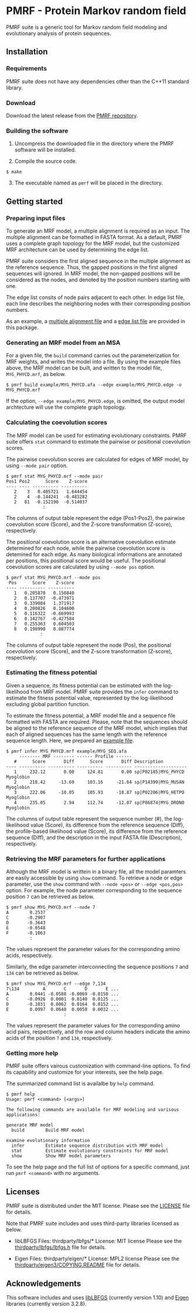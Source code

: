 # PMRF - Protein Markov random field
PMRF suite is a generic tool for Markov random field modeling and evolutionary analysis of protein sequences.


## Installation

### Requirements
PMRF suite does not have any dependencies other than the C++11 standard library.

### Download
Download the latest release from the [PMRF repository].

### Building the software
1. Uncompress the downloaded file in the directory where the PMRF software will be installed.

2. Compile the source code.
  ```
  $ make
  ```

3. The executable named as `pmrf` will be placed in the directory.


## Getting started

### Preparing input files
To generate an MRF model, a multiple alignment is required as an input. The multiple alignment can be formatted in FASTA format. As a default, PMRF uses a complete graph topology for the MRF model, but the customized MRF architecture can be used by determining the edge list.

PMRF suite considers the first aligned sequence in the multiple alignment as the reference sequence. Thus, the gapped positions in the first aligned sequences will ignored. In MRF model, the non-gapped positions will be considered as the nodes, and denoted by the position numbers starting with one.

The edge list consits of node pairs adjacent to each other. In edge list file, each line describes the neighboring nodes with their corresponding position numbers.

As an example, a [multiple alignment file](example/MYG_PHYCD.afa) and a [edge list file](example/MYG_PHYCD.edge) are provided in this package.

### Generating an MRF model from an MSA
For a given file, the `build` command carries out the parameterization for MRF weights, and writes the model into a file. By using the example files above, the MRF model can be built, and written to the model file, `MYG_PHYCD.mrf`, as below.

  ```
  $ pmrf build example/MYG_PHYCD.afa --edge example/MYG_PHYCD.edge -o MYG_PHYCD.mrf
  ```

If the option, `--edge example/MYG_PHYCD.edge`, is omitted, the output model archtecture will use the complete graph topology.

### Calculating the coevolution scores
The MRF model can be used for estimating evolutionary constraints. PMRF suite offers `stat` command to estimate the pairwise or positional coevolution scores.

The pairwise coevolution scores are calculated for edges of MRF model, by using `--mode pair` option.
  ```
  $ pmrf stat MYG_PHYCD.mrf --mode pair
  Pos1 Pos2      Score    Z-score
  ---- ---- ---------- ----------
     2    3   0.405721   1.644454
     2    4  -0.144241  -0.483282
     2   81  -0.152190  -0.514037
                :
  ```

The columns of output table represent the edge (Pos1-Pos2), the pairwise coevolution score (Score), and the Z-score transformation (Z-score), respectively.

The positional coevolution score is an alternative coevolution estimate determined for each node, while the pairwise coevolution score is detemined for each edge. As many biological informations are annotated per positions, this positional score would be useful. The positional coevolution scores are calculated by using `--mode pos` option.
  ```
  $ pmrf stat MYG_PHYCD.mrf --mode pos
   Pos      Score    Z-score
  ---- ---------- ----------
     1   0.205870   0.150840
     2   0.137707  -0.473971
     3   0.339084   1.371917
     4   0.200826   0.104600
     5   0.116322  -0.669993
     6   0.142767  -0.427584
     7   0.255363   0.604503
     8   0.198990   0.087774
               :
  ```

The columns of output table represent the node (Pos), the positional coevolution score (Score), and the Z-score transformation (Z-score), respectively.

### Estimating the fitness potential
Given a sequence, its fitness potential can be estimated with the log-likelihood from MRF model. PMRF suite provides the `infer` command to estimate the fitness potential value, represented by the log-likelihood excluding global partition function.

To estimate the fitness potential, a MRF model file and a sequence file formatted with FASTA are required. Please, note that the sequences should be aligned to the reference sequence of the MRF model, which implies that each of aligned sequences has the same length with the reference sequence length. Here, we prepared an [example file](example/MYG_SEQ.afa).
  ```
  $ pmrf infer MYG_PHYCD.mrf example/MYG_SEQ.afa
       -------- MRF -------- ------ Profile ------
     #      Score       Diff      Score       Diff Description
  ---- ---------- ---------- ---------- ---------- --------------------
     1     232.12       0.00     124.81       0.00 sp|P02185|MYG_PHYCD Myoglobin
     2     218.42     -13.69     103.16     -21.64 sp|P14399|MYG_MUSAN Myoglobin
     3     222.06     -10.05     105.93     -18.87 sp|P02206|MYG_HETPO Myoglobin
     4     235.05       2.94     112.74     -12.07 sp|P86874|MYG_DRONO Myoglobin
  ```

The columns of output table represent the sequence number (#), the log-likelihood value (Score), its difference from the reference sequence (Diff), the profile-based likelihood value (Score), its difference from the reference sequence (Diff), and the description in the input FASTA file (Description), respectively.

### Retrieving the MRF parameters for further applications
Although the MRF model is writtein in a binary file, all the model paramters are easily accessible by using `show` command. To retrieve a node or edge parameter, use the `show` command with `--node <pos>` or `--edge <pos,pos>` option. For example, the node parameter corresponding to the sequence position `7` can be retrieved as below.
  ```
  $ pmrf show MYG_PHYCD.mrf --node 7
  A        0.2537
  C       -0.2907
  D       -0.3643
  E       -0.0548
  F       -0.1063
           :
  ```

The values represent the parameter values for the corresponding amino acids, respectively.

Similarly, the edge parameter interconnecting the sequence positions `7` and `134` can be retrieved as below.
  ```
  $ pmrf show MYG_PHYCD.mrf --edge 7,134
  7\134         A       C       D       E ...
  A        0.0441 -0.0588 -0.0069 -0.0150 ...
  C       -0.0926  0.0001  0.0140  0.0125 ...
  D       -0.1031  0.0062  0.0164  0.0152 ...
  E        0.0997  0.0640  0.0058  0.0032 ...
                        :
  ```

The values represent the parameter values for the corresponding amino acid pairs, respectively, and the row and column headers indicate the amino acids of the position `7` and `134`, respectively.

### Getting more help
PMRF suite offers vairous customization with command-line options. To find its capability and customize for your interests, see the help page.

The summarized command list is availalbe by `help` command.
  ```
  $ pmrf help
  Usage: pmrf <command> [<args>]
  
  The following commands are available for MRF modeling and varisous applications:
  
  generate MRF model
    build        Build MRF model
  
  examine evolutionary information
    infer        Estimate sequence distribution with MRF model
    stat         Estimate evolutionary constraints for MRF model
    show         Show MRF model parameters
  ```

To see the help page and the full list of options for a specific command, just run `pmrf <command>` with no arguments.

## Licenses
PMRF suite is distributed under the MIT license. Please see the [LICENSE](LICENSE) file for details.

Note that PMRF suite includes and uses third-party libraries licensed as below.

  - libLBFGS
    Files: thirdparty/lbfgs/*
    License: MIT license
    Please see the [thirdparty/lbfgs/lbfgs.h](thirdparty/lbfgs/lbfgs.h) file for details.

  - Eigen
    Files: thirdparty/eigen/*
    License: MPL2 license
    Please see the [thirdparty/eigen3/COPYING.README](thirdparty/eigen3/COPYING.README) file for details.


## Acknowledgements
This software includes and uses [libLBFGS] (currently version 1.10) and [Eigen] libraries (currently version 3.2.8).


[PMRF repository]: https://github.com/jeongchans/pmrf/releases
[libLBFGS]: http://www.chokkan.org/software/liblbfgs/
[Eigen]: http://eigen.tuxfamily.org/
